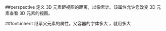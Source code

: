 ##perspective 
  定义 3D 元素距视图的距离，以像素计。该属性允许您改变 3D 元素查看 3D 元素的视图。

##font:inherit
  继承父元素的属性，父容器的字体多大  ，就用多大